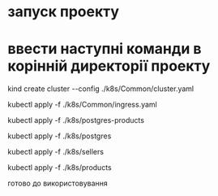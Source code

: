 # запуск проекту
# ввести наступні команди в корінній директорії проекту

kind create cluster --config ./k8s/Common/cluster.yaml

kubectl apply -f ./k8s/Common/ingress.yaml

kubectl apply -f ./k8s/postgres-products

kubectl apply -f ./k8s/postgres

kubectl apply -f ./k8s/sellers

kubectl apply -f ./k8s/products

готово до використовування
